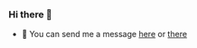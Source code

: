 ### Hi there 👋
- 💬 You can send me a message [here](https://bit.ly/3043HuX) or [there](https://discord.gg/qwU5Xv5bTX)
